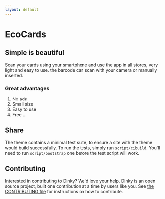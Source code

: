 ```yaml
---
layout: default
---
```

# EcoCards


## Simple is beautiful

Scan your cards using your smartphone and use the app in all stores,
very light and easy to use.
the barcode can scan with your camera or manually inserted.


### Great advantages

1. No ads
2. Small size
3. Easy to use
5. Free
...


## Share

The theme contains a minimal test suite, to ensure a site with the theme would build successfully. To run the tests, simply run `script/cibuild`. You'll need to run `script/bootstrap` one before the test script will work.

## Contributing

Interested in contributing to Dinky? We'd love your help. Dinky is an open source project, built one contribution at a time by users like you. See [the CONTRIBUTING file](docs/CONTRIBUTING.md) for instructions on how to contribute.
